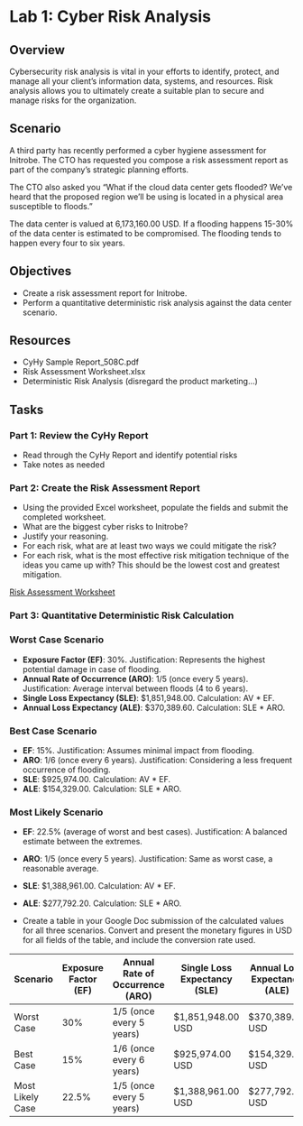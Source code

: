 # Lab 1: Cyber Risk Analysis

## Overview
Cybersecurity risk analysis is vital in your efforts to identify, protect, and manage all your client’s information data, systems, and resources. Risk analysis allows you to ultimately create a suitable plan to secure and manage risks for the organization.

## Scenario
A third party has recently performed a cyber hygiene assessment for Initrobe. The CTO has requested you compose a risk assessment report as part of the company’s strategic planning efforts.

The CTO also asked you “What if the cloud data center gets flooded? We’ve heard that the proposed region we’ll be using is located in a physical area susceptible to floods.”

The data center is valued at 6,173,160.00 USD. If a flooding happens 15-30% of the data center is estimated to be compromised. The flooding tends to happen every four to six years.

## Objectives
- Create a risk assessment report for Initrobe.
- Perform a quantitative deterministic risk analysis against the data center scenario.

## Resources
- CyHy Sample Report_508C.pdf
- Risk Assessment Worksheet.xlsx
- Deterministic Risk Analysis (disregard the product marketing…)

## Tasks
### Part 1: Review the CyHy Report
- Read through the CyHy Report and identify potential risks
- Take notes as needed

### Part 2: Create the Risk Assessment Report
- Using the provided Excel worksheet, populate the fields and submit the completed worksheet.
- What are the biggest cyber risks to Initrobe?
- Justify your reasoning.
- For each risk, what are at least two ways we could mitigate the risk?
- For each risk, what is the most effective risk mitigation technique of the ideas you came up with? This should be the lowest cost and greatest mitigation.

[Risk Assessment Worksheet](./Risk%20Assessment%20Worksheet.xlsx)

### Part 3: Quantitative Deterministic Risk Calculation
### Worst Case Scenario
- **Exposure Factor (EF)**: 30%. Justification: Represents the highest potential damage in case of flooding.
- **Annual Rate of Occurrence (ARO)**: 1/5 (once every 5 years). Justification: Average interval between floods (4 to 6 years).
- **Single Loss Expectancy (SLE)**: $1,851,948.00. Calculation: AV * EF.
- **Annual Loss Expectancy (ALE)**: $370,389.60. Calculation: SLE * ARO.

### Best Case Scenario
- **EF**: 15%. Justification: Assumes minimal impact from flooding.
- **ARO**: 1/6 (once every 6 years). Justification: Considering a less frequent occurrence of flooding.
- **SLE**: $925,974.00. Calculation: AV * EF.
- **ALE**: $154,329.00. Calculation: SLE * ARO.

### Most Likely Scenario
- **EF**: 22.5% (average of worst and best cases). Justification: A balanced estimate between the extremes.
- **ARO**: 1/5 (once every 5 years). Justification: Same as worst case, a reasonable average.
- **SLE**: $1,388,961.00. Calculation: AV * EF.
- **ALE**: $277,792.20. Calculation: SLE * ARO.

- Create a table in your Google Doc submission of the calculated values for all three scenarios. Convert and present the monetary figures in USD for all fields of the table, and include the conversion rate used.

| Scenario         | Exposure Factor (EF) | Annual Rate of Occurrence (ARO) | Single Loss Expectancy (SLE) | Annual Loss Expectancy (ALE) |
|------------------|----------------------|---------------------------------|------------------------------|------------------------------|
| Worst Case       | 30%                  | 1/5 (once every 5 years)         | $1,851,948.00 USD            | $370,389.60 USD              |
| Best Case        | 15%                  | 1/6 (once every 6 years)         | $925,974.00 USD              | $154,329.00 USD              |
| Most Likely Case | 22.5%                | 1/5 (once every 5 years)         | $1,388,961.00 USD            | $277,792.20 USD              |
